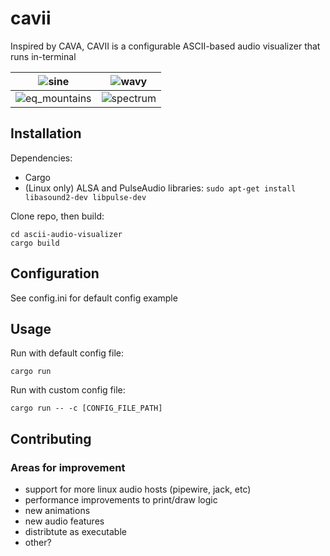 # cavii
Inspired by CAVA, CAVII is a configurable ASCII-based audio visualizer that runs in-terminal

![sine](https://github.com/user-attachments/assets/898bb93e-7b39-461b-8e39-4f1cb6501213)  |  ![wavy](https://github.com/user-attachments/assets/3ac3d87b-2314-4bbb-ac3b-0c28c7dc414a)
:-------------------------:|:-------------------------:
![eq_mountains](https://github.com/user-attachments/assets/68fbb590-140a-44dd-8ef6-c65d2a6c68b3)  |  ![spectrum](https://github.com/user-attachments/assets/2aade753-6ec8-4aed-a93a-c598a90b8cb8)

## Installation
Dependencies:
 - Cargo
 - (Linux only) ALSA and PulseAudio libraries: 
`sudo apt-get install libasound2-dev libpulse-dev`

Clone repo, then build:
```
cd ascii-audio-visualizer
cargo build
```

## Configuration
See config.ini for default config example

## Usage
Run with default config file:
```
cargo run
```
Run with custom config file:
```
cargo run -- -c [CONFIG_FILE_PATH]
```

## Contributing
### Areas for improvement
 - support for more linux audio hosts (pipewire, jack, etc)
 - performance improvements to print/draw logic
 - new animations
 - new audio features
 - distribtute as executable
 - other?  
